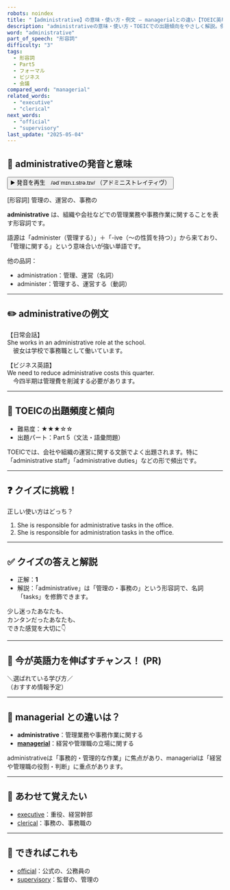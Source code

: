 ```yaml
---
robots: noindex
title: "【administrative】の意味・使い方・例文 ― managerialとの違い【TOEIC英単語】"
description: "administrativeの意味・使い方・TOEICでの出題傾向をやさしく解説。例文・クイズ付きでmanagerialとの違いもわかりやすく学べます。"
word: "administrative"
part_of_speech: "形容詞"
difficulty: "3"
tags:
  - 形容詞
  - Part5
  - フォーマル
  - ビジネス
  - 会議
compared_word: "managerial"
related_words:
  - "executive"
  - "clerical"
next_words:
  - "official"
  - "supervisory"
last_update: "2025-05-04"
---
```


## 🔰 administrativeの発音と意味

<button class="play-audio" onclick="playTTS('administrative')">
  <span class="play-audio-main">
    ▶️ 発音を再生　/ədˈmɪn.ɪ.strə.tɪv/
  </span>
  <span class="play-audio-sub">
    （アドミニストレイティヴ）
  </span>
</button>

[形容詞] 管理の、運営の、事務の

**administrative** は、組織や会社などでの管理業務や事務作業に関することを表す形容詞です。

語源は「administer（管理する）」＋「-ive（～の性質を持つ）」から来ており、「管理に関する」という意味合いが強い単語です。

他の品詞：  
- administration：管理、運営（名詞）
- administer：管理する、運営する（動詞）

---

## ✏️ administrativeの例文

【日常会話】  
She works in an administrative role at the school.  
　彼女は学校で事務職として働いています。

【ビジネス英語】  
We need to reduce administrative costs this quarter.  
　今四半期は管理費を削減する必要があります。

---

## 🎯 TOEICの出題頻度と傾向

- 難易度：★★★☆☆
- 出題パート：Part 5（文法・語彙問題）

TOEICでは、会社や組織の運営に関する文脈でよく出題されます。特に「administrative staff」「administrative duties」などの形で頻出です。

---

## ❓ クイズに挑戦！

正しい使い方はどっち？

1. She is responsible for administrative tasks in the office.  
2. She is responsible for administration tasks in the office.

---

## ✅ クイズの答えと解説

- 正解：**1**
- 解説：「administrative」は「管理の・事務の」という形容詞で、名詞「tasks」を修飾できます。

少し迷ったあなたも、  
カンタンだったあなたも、  
できた感覚を大切に👇️

---

## 🚀 今が英語力を伸ばすチャンス！ (PR)

<div class="info-center">
＼選ばれている学び方／<br>  
（おすすめ情報予定）
</div>

---

## 🤔  managerial との違いは？

- **administrative**：管理業務や事務作業に関する
- **[managerial](/word/managerial/)**：経営や管理職の立場に関する

administrativeは「事務的・管理的な作業」に焦点があり、managerialは「経営や管理職の役割・判断」に重点があります。

---

## 🧩 あわせて覚えたい

- [executive](/word/executive/)：重役、経営幹部
- [clerical](/word/clerical/)：事務の、事務職の

---

## 📖 できればこれも

- [official](/word/official/)：公式の、公務員の
- [supervisory](/word/supervisory/)：監督の、管理の

<!-- cvid: aid13_bid31 -->
